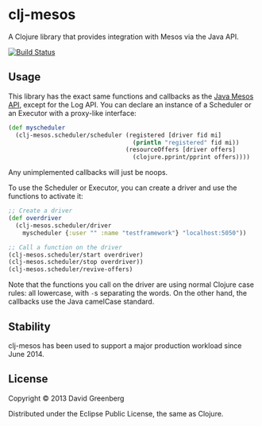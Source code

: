 # clj-mesos

A Clojure library that provides integration with Mesos via the Java API.

[![Build Status](https://travis-ci.org/dgrnbrg/clj-mesos.svg)](https://travis-ci.org/dgrnbrg/clj-mesos)

## Usage

This library has the exact same functions and callbacks as the [Java Mesos API](http://mesos.apache.org/api/latest/java/),
except for the Log API. You can declare an instance of a Scheduler or an Executor with a proxy-like interface:

```clojure
(def myscheduler
  (clj-mesos.scheduler/scheduler (registered [driver fid mi]
                                   (println "registered" fid mi))
                                 (resourceOffers [driver offers]
                                   (clojure.pprint/pprint offers))))
```

Any unimplemented callbacks will just be noops.

To use the Scheduler or Executor, you can create a driver and use the functions to activate it:

```clojure
;; Create a driver
(def overdriver
  (clj-mesos.scheduler/driver
    myscheduler {:user "" :name "testframework"} "localhost:5050"))

;; Call a function on the driver
(clj-mesos.scheduler/start overdriver)
(clj-mesos.scheduler/stop overdriver))
(clj-mesos.scheduler/revive-offers)
```

Note that the functions you call on the driver are using normal Clojure case rules: all lowercase,
with `-`s separating the words. On the other hand, the callbacks use the Java camelCase standard.

## Stability

clj-mesos has been used to support a major production workload since June 2014.

## License

Copyright © 2013 David Greenberg

Distributed under the Eclipse Public License, the same as Clojure.
